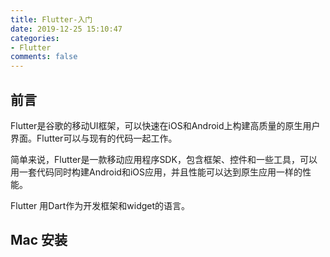 ```yaml
---
title: Flutter-入门
date: 2019-12-25 15:10:47
categories:
- Flutter
comments: false
---
```


## 前言

Flutter是谷歌的移动UI框架，可以快速在iOS和Android上构建高质量的原生用户界面。Flutter可以与现有的代码一起工作。

简单来说，Flutter是一款移动应用程序SDK，包含框架、控件和一些工具，可以用一套代码同时构建Android和iOS应用，并且性能可以达到原生应用一样的性能。

Flutter 用Dart作为开发框架和widget的语言。

<!-- more -->

## Mac 安装



